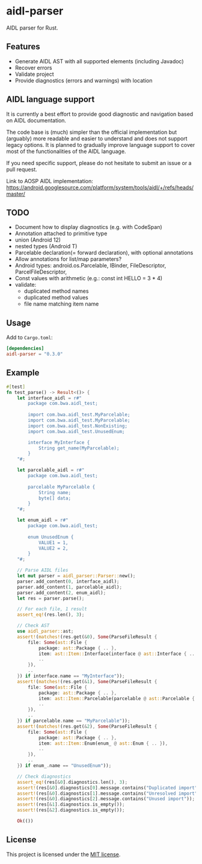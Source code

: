 # aidl-parser

AIDL parser for Rust.

## Features

- Generate AIDL AST with all supported elements (including Javadoc)
- Recover errors
- Validate project
- Provide diagnostics (errors and warnings) with location

## AIDL language support

It is currently a best effort to provide good diagnostic and navigation based on AIDL documentation.

The code base is (much) simpler than the official implementation but (arguably) more readable and easier to understand and does not support legacy options. It is planned to gradually improve language support to cover most of the functionalities of the AIDL language.

If you need specific support, please do not hesitate to submit an issue or a pull request.

Link to AOSP AIDL implementation:
https://android.googlesource.com/platform/system/tools/aidl/+/refs/heads/master/

## TODO
- Document how to display diagnostics (e.g. with CodeSpan)
- Annotation attached to primitive type
- union (Android 12)
- nested types (Android T)
- Parcelable declaration(= forward declaration), with optional annotations
- Allow annotations for list/map parameters?
- Android types: android.os.Parcelable, IBinder, FileDescriptor, ParcelFileDescriptor, 
- Const values with arithmetic (e.g.: const int HELLO = 3 * 4)
- validate:
  - duplicated method names
  - duplicated method values
  - file name matching item name

## Usage

Add to `Cargo.toml`:

```toml
[dependencies]
aidl-parser = "0.3.0"
```

## Example

```rust
#[test]
fn test_parse() -> Result<()> {
    let interface_aidl = r#"
        package com.bwa.aidl_test;
    
        import com.bwa.aidl_test.MyParcelable;
        import com.bwa.aidl_test.MyParcelable;
        import com.bwa.aidl_test.NonExisting;
        import com.bwa.aidl_test.UnusedEnum;

        interface MyInterface {
            String get_name(MyParcelable);
        }
    "#;

    let parcelable_aidl = r#"
        package com.bwa.aidl_test;
    
        parcelable MyParcelable {
            String name;
            byte[] data;
        }
    "#;

    let enum_aidl = r#"
        package com.bwa.aidl_test;
    
        enum UnusedEnum {
            VALUE1 = 1,
            VALUE2 = 2,
        }
    "#;

    // Parse AIDL files
    let mut parser = aidl_parser::Parser::new();
    parser.add_content(0, interface_aidl);
    parser.add_content(1, parcelable_aidl);
    parser.add_content(2, enum_aidl);
    let res = parser.parse();

    // For each file, 1 result
    assert_eq!(res.len(), 3);

    // Check AST
    use aidl_parser::ast;
    assert!(matches!(res.get(&0), Some(ParseFileResult {
        file: Some(ast::File {
            package: ast::Package { .. },
            item: ast::Item::Interface(interface @ ast::Interface { .. }),
            ..
        }),
        ..
    }) if interface.name == "MyInterface"));
    assert!(matches!(res.get(&1), Some(ParseFileResult {
        file: Some(ast::File {
            package: ast::Package { .. },
            item: ast::Item::Parcelable(parcelable @ ast::Parcelable { .. }),
            ..
        }),
        ..
    }) if parcelable.name == "MyParcelable"));
    assert!(matches!(res.get(&2), Some(ParseFileResult {
        file: Some(ast::File {
            package: ast::Package { .. },
            item: ast::Item::Enum(enum_ @ ast::Enum { .. }),
            ..
        }),
        ..
    }) if enum_.name == "UnusedEnum"));

    // Check diagnostics
    assert_eq!(res[&0].diagnostics.len(), 3);
    assert!(res[&0].diagnostics[0].message.contains("Duplicated import"));
    assert!(res[&0].diagnostics[1].message.contains("Unresolved import"));
    assert!(res[&0].diagnostics[2].message.contains("Unused import"));
    assert!(res[&1].diagnostics.is_empty());
    assert!(res[&2].diagnostics.is_empty());

    Ok(())
```

## License

This project is licensed under the [MIT license](LICENSE).
